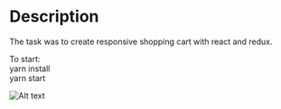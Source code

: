 # Description

The task was to create responsive shopping cart with react and redux.

To start:<br />
yarn install<br />
yarn start<br />

![Alt text](https://raw.githubusercontent.com/kubbaq/7ninjas-task/master/public/preview.png?raw=true)
